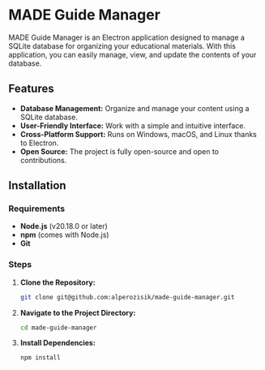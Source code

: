# MADE Guide Manager

MADE Guide Manager is an Electron application designed to manage a SQLite database for organizing your educational materials. With this application, you can easily manage, view, and update the contents of your database.

## Features

- **Database Management:** Organize and manage your content using a SQLite database.
- **User-Friendly Interface:** Work with a simple and intuitive interface.
- **Cross-Platform Support:** Runs on Windows, macOS, and Linux thanks to Electron.
- **Open Source:** The project is fully open-source and open to contributions.

## Installation

### Requirements

- **Node.js** (v20.18.0 or later)
- **npm** (comes with Node.js)
- **Git**

### Steps

1. **Clone the Repository:**

    ```bash
    git clone git@github.com:alperozisik/made-guide-manager.git
    ```

2. **Navigate to the Project Directory:**
    ```bash
    cd made-guide-manager
    ```
3. **Install Dependencies:**
    ```bash
    npm install
    ```